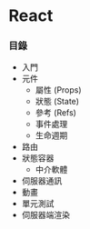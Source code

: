 # React

### 目錄

* 入門
* 元件
  * 屬性 (Props)
  * 狀態 (State)
  * 參考 (Refs)
  * 事件處理
  * 生命週期
* 路由
* 狀態容器
  * 中介軟體
* 伺服器通訊
* 動畫
* 單元測試
* 伺服器端渲染
